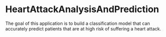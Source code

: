 # HeartAttackAnalysisAndPrediction
The goal of this application is to build a classification model that can accurately predict patients that are at high risk of suffering a heart attack.
